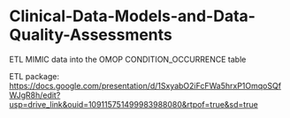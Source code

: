 # Clinical-Data-Models-and-Data-Quality-Assessments
ETL MIMIC data into the OMOP CONDITION_OCCURRENCE table

ETL package:
https://docs.google.com/presentation/d/1SxyabO2iFcFWa5hrxP1OmqoSQfWJgR8h/edit?usp=drive_link&ouid=109115751499983988080&rtpof=true&sd=true
